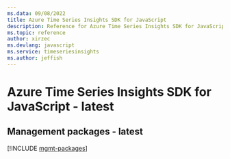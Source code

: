 ```yaml
---
ms.data: 09/08/2022
title: Azure Time Series Insights SDK for JavaScript
description: Reference for Azure Time Series Insights SDK for JavaScript
ms.topic: reference
author: xirzec
ms.devlang: javascript
ms.service: timeseriesinsights
ms.author: jeffish
---
```

# Azure Time Series Insights SDK for JavaScript - latest

## Management packages - latest
[!INCLUDE [mgmt-packages](time-series-insights-mgmt-index.md)]